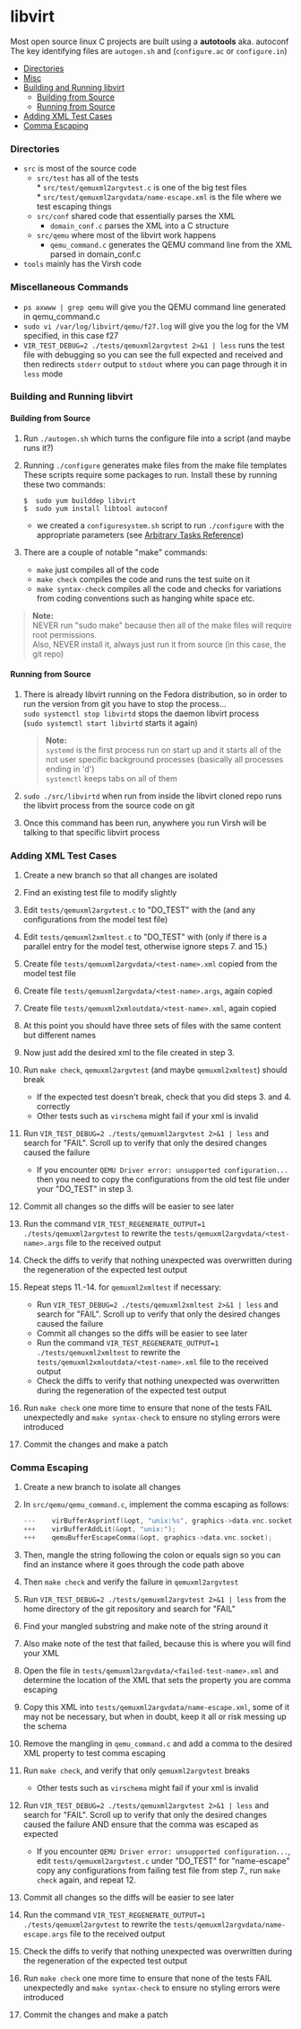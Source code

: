 # libvirt

Most open source linux C projects are built using a **autotools** aka. autoconf  
The key identifying files are `autogen.sh` and (`configure.ac` or `configure.in`)  

* [Directories](reference_virt_libvirt.md#directories)
* [Misc](reference_virt_libvirt.md#misc)
* [Building and Running libvirt](reference_virt_libvirt.md#building-and-running-libvirt)
	* [Building from Source](reference_virt_libvirt.md#building-from-source)
	* [Running from Source](reference_virt_libvirt.md#running-from-source)
* [Adding XML Test Cases](reference_virt_libvirt.md#adding-xml-test-cases)
* [Comma Escaping](reference_virt_libvirt.md#comma-escaping)

### Directories
* `src` is most of the source code  
  * `src/test` has all of the tests  
		* `src/test/qemuxml2argvtest.c` is one of the big test files  
		* `src/test/qemuxml2argvdata/name-escape.xml` is the file where we test escaping things  
  * `src/conf` shared code that essentially parses the XML  
    * `domain_conf.c` parses the XML into a C structure  
  * `src/qemu` where most of the libvirt work happens  
    * `qemu_command.c` generates the QEMU command line from the XML parsed in domain_conf.c  
* `tools` mainly has the Virsh code  

### Miscellaneous Commands
* `ps axwww | grep qemu` will give you the QEMU command line generated in qemu_command.c  
* `sudo vi /var/log/libvirt/qemu/f27.log` will give you the log for the VM specified, in this case f27  
* `VIR_TEST_DEBUG=2 ./tests/qemuxml2argvtest 2>&1 | less` runs the test file with debugging so you can see the full expected and received and then redirects `stderr` output to `stdout` where you can page through it in `less` mode  

### Building and Running libvirt
#### Building from Source
1. Run `./autogen.sh` which turns the configure file into a script (and maybe runs it?)

2. Running `./configure` generates make files from the make file templates  
These scripts require some packages to run. Install these by running these two commands:
    ```
    $  sudo yum builddep libvirt
    $  sudo yum install libtool autoconf
    ```
    * we created a `configuresystem.sh` script to run `./configure` with the appropriate parameters (see [Arbitrary Tasks Reference](reference_arbitrarytasks.md))
3. There are a couple of notable "make" commands:
    * `make` just compiles all of the code
    * `make check` compiles the code and runs the test suite on it
    * `make syntax-check` compiles all the code and checks for variations from coding conventions such as hanging white space etc.

  >**Note:**  
  NEVER run "sudo make" because then all of the make files will require root permissions.  
  Also, NEVER install it, always just run it from source (in this case, the git repo)  

#### Running from Source
1. There is already libvirt running on the Fedora distribution, so in order to run the version from git you have to stop the process...  
`sudo systemctl stop libvirtd` stops the daemon libvirt process  
(`sudo systemctl start libvirtd` starts it again)  

    >**Note:**  
    `systemd` is the first process run on start up and it starts all of the not user specific background processes (basically all processes ending in 'd')  
    `systemctl` keeps tabs on all of them

2. `sudo ./src/libvirtd` when run from inside the libvirt cloned repo runs the libvirt process from the source code on git  

3. Once this command has been run, anywhere you run Virsh will be talking to that specific libvirt process  

### Adding XML Test Cases
1. Create a new branch so that all changes are isolated

2. Find an existing test file to modify slightly

3. Edit `tests/qemuxml2argvtest.c` to "DO_TEST" with the <test-name> (and any configurations from the model test file)

4. Edit `tests/qemuxml2xmltest.c` to "DO_TEST" with <test-name> (only if there is a parallel entry for the model test, otherwise ignore steps 7. and 15.)

5. Create file `tests/qemuxml2argvdata/<test-name>.xml` copied from the model test file

6. Create file `tests/qemuxml2argvdata/<test-name>.args`, again copied

7. Create file `tests/qemuxml2xmloutdata/<test-name>.xml`, again copied

8. At this point you should have three sets of files with the same content but different names

9. Now just add the desired xml to the file created in step 3.

10. Run `make check`, `qemuxml2argvtest` (and maybe `qemuxml2xmltest`) should break
    * If the expected test doesn't break, check that you did steps 3. and 4. correctly
    * Other tests such as `virschema` might fail if your xml is invalid

11. Run `VIR_TEST_DEBUG=2 ./tests/qemuxml2argvtest 2>&1 | less` and search for "FAIL". Scroll up to verify that only the desired changes caused the failure
    * If you encounter `QEMU Driver error: unsupported configuration...` then you need to copy the configurations from the old test file under your "DO_TEST" in step 3.

12. Commit all changes so the diffs will be easier to see later

13. Run the command `VIR_TEST_REGENERATE_OUTPUT=1 ./tests/qemuxml2argvtest` to rewrite the `tests/qemuxml2argvdata/<test-name>.args` file to the received output

14. Check the diffs to verify that nothing unexpected was overwritten during the regeneration of the expected test output

15. Repeat steps 11.-14. for `qemuxml2xmltest` if necessary:
    * Run `VIR_TEST_DEBUG=2 ./tests/qemuxml2xmltest 2>&1 | less` and search for "FAIL". Scroll up to verify that only the desired changes caused the failure
    * Commit all changes so the diffs will be easier to see later
    * Run the command `VIR_TEST_REGENERATE_OUTPUT=1 ./tests/qemuxml2xmltest` to rewrite the `tests/qemuxml2xmloutdata/<test-name>.xml` file to the received output
    * Check the diffs to verify that nothing unexpected was overwritten during the regeneration of the expected test output

16. Run `make check` one more time to ensure that none of the tests FAIL unexpectedly and `make syntax-check` to ensure no styling errors were introduced

17. Commit the changes and make a patch

### Comma Escaping
1. Create a new branch to isolate all changes

2. In `src/qemu/qemu_command.c`, implement the comma escaping as follows:
    ``` c
    ---    virBufferAsprintf(&opt, "unix:%s", graphics->data.vnc.socket);
    +++    virBufferAddLit(&opt, "unix:");
    +++    qemuBufferEscapeComma(&opt, graphics->data.vnc.socket);
    ```

3. Then, mangle the string following the colon or equals sign so you can find an instance where it goes through the code path above

4. Then `make check` and verify the failure in `qemuxml2argvtest`

5. Run `VIR_TEST_DEBUG=2 ./tests/qemuxml2argvtest 2>&1 | less` from the home directory of the git repository and search for "FAIL"

6. Find your mangled substring and make note of the string around it

7. Also make note of the test that failed, because this is where you will find your XML

8. Open the file in `tests/qemuxml2argvdata/<failed-test-name>.xml` and determine the location of the XML that sets the property you are comma escaping

9. Copy this XML into `tests/qemuxml2argvdata/name-escape.xml`, some of it may not be necessary, but when in doubt, keep it all or risk messing up the schema

10. Remove the mangling in `qemu_command.c` and add a comma to the desired XML property to test comma escaping

11. Run `make check`, and verify that only `qemuxml2argvtest` breaks
    * Other tests such as `virschema` might fail if your xml is invalid

12. Run `VIR_TEST_DEBUG=2 ./tests/qemuxml2argvtest 2>&1 | less` and search for "FAIL". Scroll up to verify that only the desired changes caused the failure AND ensure that the comma was escaped as expected
    * If you encounter `QEMU Driver error: unsupported configuration...`, edit `tests/qemuxml2argvtest.c` under "DO_TEST" for "name-escape" copy any configurations from failing test file from step 7., run `make check` again, and repeat 12.

13. Commit all changes so the diffs will be easier to see later

14. Run the command `VIR_TEST_REGENERATE_OUTPUT=1 ./tests/qemuxml2argvtest` to rewrite the `tests/qemuxml2argvdata/name-escape.args` file to the received output

15. Check the diffs to verify that nothing unexpected was overwritten during the regeneration of the expected test output

16. Run `make check` one more time to ensure that none of the tests FAIL unexpectedly and `make syntax-check` to ensure no styling errors were introduced

17. Commit the changes and make a patch
